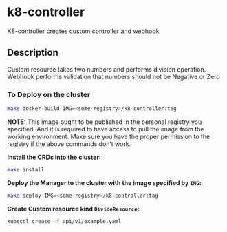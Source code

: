 # k8-controller
K8-controller creates custom controller and webhook

## Description
Custom resource takes two numbers and performs division operation.
Webhook performs validation that numbers should not be Negative or Zero

### To Deploy on the cluster

```sh
make docker-build IMG=<some-registry>/k8-controller:tag
```

**NOTE:** This image ought to be published in the personal registry you specified.
And it is required to have access to pull the image from the working environment.
Make sure you have the proper permission to the registry if the above commands don’t work.

**Install the CRDs into the cluster:**

```sh
make install
```

**Deploy the Manager to the cluster with the image specified by `IMG`:**

```sh
make deploy IMG=<some-registry>/k8-controller:tag
```

**Create Custom resource kind `DivideResource`:**

```sh
kubectl create -f api/v1/example.yaml
```




#

